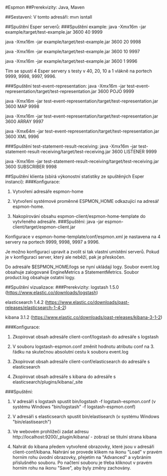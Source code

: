 #Espmon
##Prerekvizity:
Java, Maven

##Sestavení:
V tomto adresáři:
mvn isntall

##Spuštění Esper serverů:
###Spuštění example:
java -Xmx16m -jar example/target/test-example.jar 3600 40 9999

java -Xmx16m -jar example/target/test-example.jar 3600 20 9998

java -Xmx16m -jar example/target/test-example.jar 3600 10 9997

java -Xmx16m -jar example/target/test-example.jar 3600 1 9996

Tím se spustí 4 Esper servery s testy v 40, 20, 10 a 1 vlákně na portech 9999, 9998, 9997, 9996.

###Spuštění test-event-representation:
java -Xmx16m -jar test-event-representation/target/test-representation.jar 3600 POJO 9999

java -Xmx16m -jar test-event-representation/target/test-representation.jar 3600 MAP 9998

java -Xmx16m -jar test-event-representation/target/test-representation.jar 3600 ARRAY 9997

java -Xmx64m -jar test-event-representation/target/test-representation.jar 3600 XML 9996

###Spuštění test-statement-result-receiving:
java -Xmx16m -jar test-statement-result-receiving/target/test-receiving.jar 3600 LISTENER 9999

java -Xmx16m -jar test-statement-result-receiving/target/test-receiving.jar 3600 SUBSCRIBER 9998

##Spuštění klienta (sbírá výkonostní statistiky ze spuštěných Esper instancí):
###Konfigurace:
1) Vytvoření adresáře espmon-home

2) Vytvoření systémové proměnné ESPMON_HOME odkazující na adresář espmon-home.

3) Nakopírování obsahu espmon-client/espmon-home-template do vytvřeného adresáře.
###Spuštění:
java -jar espmon-client/target/espmon-client.jar

Konfigurace v espmon-home-template/conf/espmon.xml je nastavena na 4 servery na portech 9999, 9998, 9997 a 9996.

Je možno konfiguraci upravit a zvolit si tak vlastní umístění serverů. Pokud je v konfiguraci server, který ale neběží,
pak je přeskočen.

Do adresáře $ESPMON_HOME/logs se nyní ukládají logy. Soubor event.log obsahuje zalogované EngineMetrics a StatementMetrics. Soubor product.log obsahuje ostatní logy.


##Spuštění vizualizace:
###Prerekvizity:
logstash 1.5.0 (https://www.elastic.co/downloads/logstash)

elasticsearch 1.4.2 (https://www.elastic.co/downloads/past-releases/elasticsearch-1-4-2)

kibana 3.1.2 (https://www.elastic.co/downloads/past-releases/kibana-3-1-2)

###Konfigurace:
1) Zkopírovat obsah adresáře client-conf/logstash do adresáře s logstash

2) V souboru logstash-espmon.conf změnit hodnotu atributu conf na 3. řádku na skutečnou absolutní cestu k souboru event.log

3) Zkopírovat obsah adresáře client-conf/elasticsearch do adresáře s elasticsearch

4) Zkopírovat obsah adresáře s kibana do adresáře s elasticsearch/plugins/kibana/_site

###Spuštění:
1) V adresáři s logstash spustit bin/logstash -f logstash-espmon.conf (v systému Windows "bin/logstash" -f logstash-espmon.conf)

2) V adresáři s elasticsearch spustit bin/elastisearch (v systému Windows "bin/elastisearch")

3) Ve webovém prohlížeči zadat adresu http://localhost:9200/_plugin/kibana/ - zobrazí se titulní strana kibana

4) Nahrát do kibana předem vytvořené obrazovky, které jsou v adresáři client-conf/kibana.
Nahrání se provede klikem na ikonu "Load" v pravém horním rohu úvodní obrazovky, přejetím na "Advanced"
a vybráním příslušného souboru. Po načtení souboru je třeba kliknout v pravém horním rohu na ikonu
"Save", aby byly změny zachovány.


